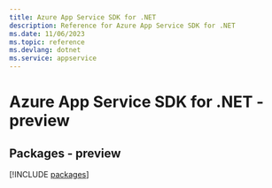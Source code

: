```yaml
---
title: Azure App Service SDK for .NET
description: Reference for Azure App Service SDK for .NET
ms.date: 11/06/2023
ms.topic: reference
ms.devlang: dotnet
ms.service: appservice
---
```

# Azure App Service SDK for .NET - preview
## Packages - preview
[!INCLUDE [packages](app-service-index.md)]